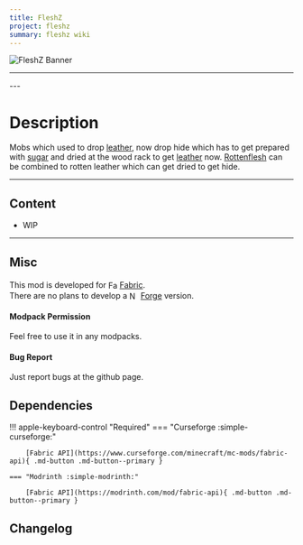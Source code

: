 ```yaml
---
title: FleshZ
project: fleshz
summary: fleshz wiki
---
```

<script src="/wiki/javascripts/data.js"></script>
<script src="/wiki/javascripts/sidebar.js" id="fleshz"></script>

![FleshZ Banner](/wiki/assets/general/banner/fleshzbanner.png)

---
<div id="showcase-gallery" modid="fleshz" image_1="fleshz_image_1" image_2="fleshz_image_2" image_3="fleshz_image_3"></div>
<script src="/wiki/javascripts/showcase.js"></script>
---

# Description
Mobs which used to drop [leather](https://minecraft.wiki/w/Leather), now drop hide which has to get prepared with [sugar](https://minecraft.wiki/w/Sugar) and dried at the wood rack to get [leather](https://minecraft.wiki/w/Leather) now.
[Rottenflesh](https://minecraft.wiki/w/Rotten_Flesh) can be combined to rotten leather which can get dried to get hide.

---
## Content
- WIP
<!-- - [Block List](/wiki/mods/fleshz/Blocks/#list-of-blocks)
- [Entity List](/wiki/mods/fleshz/Entities/#list-of-entities)
- [Item List](/wiki/mods/fleshz/Items/#list-of-items)
- [Structure List](/wiki/mods/fleshz/Structures/#list-of-structures) -->
  
---
## Misc
This mod is developed for <img src="https://fabricmc.net/assets/logo.png" alt="Fabric" width="16" height="16" style="position: relative; top: 3px;"> [Fabric](https://fabricmc.net/).  
There are no plans to develop a <img src="https://neoforged.net/img/authors/neoforged.png" alt="NeoForged" width="16" height="16" style="position: relative; top: 3px;"> [Forge](https://neoforged.net/) version.  

#### Modpack Permission
Feel free to use it in any modpacks.  

#### Bug Report
Just report bugs at the github page.  

## Dependencies

!!! apple-keyboard-control "Required"
    === "Curseforge :simple-curseforge:"

        [Fabric API](https://www.curseforge.com/minecraft/mc-mods/fabric-api){ .md-button .md-button--primary }

    === "Modrinth :simple-modrinth:"

        [Fabric API](https://modrinth.com/mod/fabric-api){ .md-button .md-button--primary }

## Changelog
<script src="https://cdn.jsdelivr.net/npm/marked/marked.min.js"></script>
<div id="log" modid="fleshz"></div>
